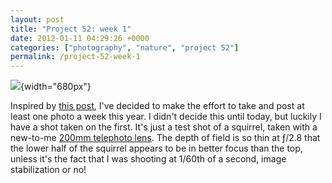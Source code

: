 ```yaml
---
layout: post
title: "Project 52: week 1"
date: 2012-01-11 04:29:26 +0000
categories: ["photography", "nature", "project 52"]
permalink: /project-52-week-1
---
```




![](http://reluctanthacker.rollett.org/sites/default/files/images/P52_2012_wk1.jpg){width="680px"}

Inspired by [this
post](http://brightcloudyday.wordpress.com/2012/01/07/project-52-week-1/),
I\'ve decided to make the effort to take and post at least one photo a
week this year. I didn\'t decide this until today, but luckily I have a
shot taken on the first. It\'s just a test shot of a squirrel, taken
with a new-to-me [200mm telephoto
lens](http://www.amazon.com/gp/product/B0013HAC0C?ie=UTF8&tag=thereluhack-20&linkCode=shr&camp=213733&creative=393177&creativeASIN=B0013HAC0C&ref_=pd_sim_p_28).
The depth of field is so thin at ƒ/2.8 that the lower half of the
squirrel appears to be in better focus than the top, unless it\'s the
fact that I was shooting at 1/60th of a second, image stabilization or
no!




